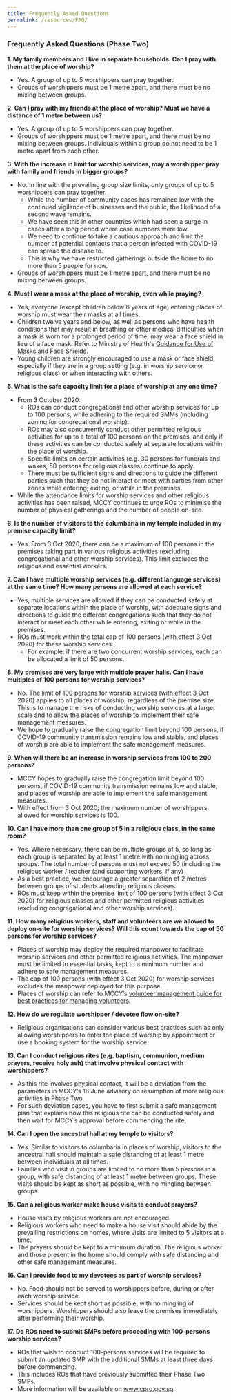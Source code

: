 ```yaml
---
title: Frequently Asked Questions
permalink: /resources/FAQ/
---
```


### Frequently Asked Questions (Phase Two)

**1. My family members and I live in separate households. Can I pray with them at the place of worship?**
  * Yes. A group of up to 5 worshippers can pray together.
  * Groups of worshippers must be 1 metre apart, and there must be no mixing between groups.

**2. Can I pray with my friends at the place of worship? Must we have a distance of 1 metre between us?**
  * Yes. A group of up to 5 worshippers can pray together.
  * Groups of worshippers must be 1 metre apart, and there must be no mixing between groups. Individuals within a group do not need to be 1 metre apart from each other. 
  
**3. With the increase in limit for worship services, may a worshipper pray with family and friends in bigger groups?**
  * No. In line with the prevailing group size limits, only groups of up to 5 worshippers can pray together.
    * While the number of community cases has remained low with the continued vigilance of businesses and the public, the likelihood of a second wave remains.
    * We have seen this in other countries which had seen a surge in cases after a long period where case numbers were low. 
    * We need to continue to take a cautious approach and limit the number of potential contacts that a person infected with COVID-19 can spread the disease to. 
    * This is why we have restricted gatherings outside the home to no more than 5 people for now.  
  * Groups of worshippers must be 1 metre apart, and there must be no mixing between groups.

**4. Must I wear a mask at the place of worship, even while praying?**
  * Yes, everyone (except children below 6 years of age) entering places of worship must wear their masks at all times.
  * Children twelve years and below, as well as persons who have health conditions that may result in breathing or other medical difficulties when a mask is worn for a prolonged period of time, may wear a face shield in lieu of a face mask. Refer to Ministry of Health's [Guidance for Use of Masks and Face Shields](https://www.moh.gov.sg/news-highlights/details/guidance-for-use-of-masks-and-face-shields).
  * Young children are strongly encouraged to use a mask or face shield, especially if they are in a group setting (e.g. in worship service or religious class) or when interacting with others. 
  
**5. What is the safe capacity limit for a place of worship at any one time?**
  * From 3 October 2020: 
    * ROs can conduct congregational and other worship services for up to 100 persons, while adhering to the required SMMs (including zoning for congregational worship).
    * ROs may also concurrently conduct other permitted religious activities for up to a total of 100 persons on the premises, and only if these activities can be conducted safely at separate locations within the place of worship. 
    * Specific limits on certain activities (e.g. 30 persons for funerals and wakes, 50 persons for religious classes) continue to apply. 
    * There must be sufficient signs and directions to guide the different parties such that they do not interact or meet with parties from other zones while entering, exiting, or while in the premises. 
  * While the attendance limits for worship services and other religious activities has been raised, MCCY continues to urge ROs to minimise the number of physical gatherings and the number of people on-site. 

**6. Is the number of visitors to the columbaria in my temple included in my premise capacity limit?**
  *	Yes. From 3 Oct 2020, there can be a maximum of 100 persons in the premises taking part in various religious activities (excluding congregational and other worship services). This limit excludes the religious and essential workers. 

**7. Can I have multiple worship services (e.g. different language services) at the same time? How many persons are allowed at each service?**
  * Yes, multiple services are allowed if they can be conducted safely at separate locations within the place of worship, with adequate signs and directions to guide the different congregations such that they do not interact or meet each other while entering, exiting or while in the premises. 
  * ROs must work within the total cap of 100 persons (with effect 3 Oct 2020) for these worship services. 
    * For example: if there are two concurrent worship services, each can be allocated a limit of 50 persons.

**8. My premises are very large with multiple prayer halls. Can I have multiples of 100 persons for worship services?**
  * No. The limit of 100 persons for worship services (with effect 3 Oct 2020) applies to all places of worship, regardless of the premise size. This is to manage the risks of conducting worship services at a larger scale and to allow the places of worship to implement their safe management measures.
  * We hope to gradually raise the congregation limit beyond 100 persons, if COVID-19 community transmission remains low and stable, and places of worship are able to implement the safe management measures.  

**9. When will there be an increase in worship services from 100 to 200 persons?**
  * MCCY hopes to gradually raise the congregation limit beyond 100 persons, if COVID-19 community transmission remains low and stable, and places of worship are able to implement the safe management measures.   
  * With effect from 3 Oct 2020, the maximum number of worshippers allowed for worship services is 100.

**10. Can I have more than one group of 5 in a religious class, in the same room?**
  * Yes. Where necessary, there can be multiple groups of 5, so long as each group is separated by at least 1 metre with no mingling across groups. The total number of persons must not exceed 50 (including the religious worker / teacher  (and supporting workers, if any)
  * As a best practice, we encourage a greater separation of 2 metres between groups of students attending religious classes.
  * ROs must keep within the premise limit of 100 persons (with effect 3 Oct 2020) for religious classes and other permitted religious activities (excluding congregational and other worship services). 

**11. How many religious workers, staff and volunteers are we allowed to deploy on-site for worship services? Will this count towards the cap of 50 persons for worship services?**
  * Places of worship may deploy the required manpower to facilitate worship services and other permitted religious activities. The manpower must be limited to essential tasks, kept to a minimum number and adhere to safe management measures. 
  * The cap of 100 persons (with effect 3 Oct 2020) for worship services excludes the manpower deployed for this purpose.
  * Places of worship can refer to MCCY’s [volunteer management guide for best practices for managing volunteers](https://www.mccy.gov.sg/about-us/news-and-resources/press-statements/2020/jun/Guidelines-for-volunteer-management-during-covid19-pandemic-2).

**12. How do we regulate worshipper / devotee flow on-site?**
  * Religious organisations can consider various best practices such as only allowing worshippers to enter the place of worship by appointment or use a booking system for the worship service. 
  
**13. Can I conduct religious rites (e.g. baptism, communion, medium prayers, receive holy ash) that involve physical contact with worshippers?**
  * As this rite involves physical contact, it will be a deviation from the parameters in MCCY’s 18 June advisory on resumption of more religious activities in Phase Two. 
  * For such deviation cases, you have to first submit a safe management plan that explains how this religious rite can be conducted safely and then wait for MCCY’s approval before commencing the rite.  

**14. Can I open the ancestral hall at my temple to visitors?**
  * Yes. Similar to visitors to columbaria in places of worship, visitors to the ancestral hall should maintain a safe distancing of at least 1 metre between individuals at all times. 
  * Families who visit in groups are limited to no more than 5 persons in a group, with safe distancing of at least 1 metre between groups. These visits should be kept as short as possible, with no mingling between groups

**15. Can a religious worker make house visits to conduct prayers?**
  * House visits by religious workers are not encouraged. 
  * Religious workers who need to make a house visit should abide by the prevailing restrictions on homes, where visits are limited to 5 visitors at a time. 
  * The prayers should be kept to a minimum duration. The religious worker and those present in the home should comply with safe distancing and other safe management measures.

**16. Can I provide food to my devotees as part of worship services?**
  * No. Food should not be served to worshippers before, during or after each worship service. 
  * Services should be kept short as possible, with no mingling of worshippers. Worshippers should also leave the premises immediately after performing their worship. 
  
**17. Do ROs need to submit SMPs before proceeding with 100-persons worship services?**
  * ROs that wish to conduct 100-persons services will be required to submit an updated SMP with the additional SMMs at least three days before commencing.
  * This includes ROs that have previously submitted their Phase Two SMPs.
  * More information will be available on www.cpro.gov.sg. 
